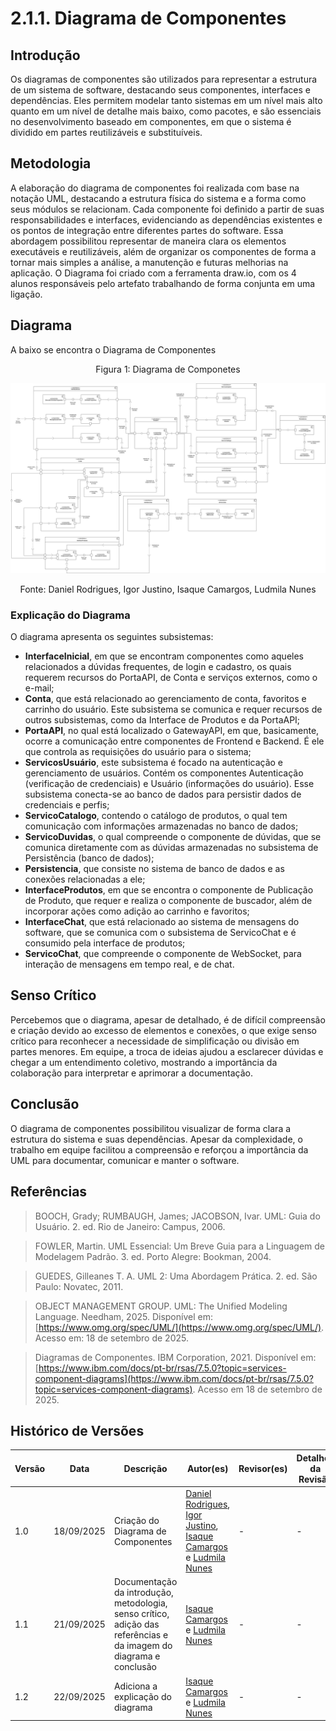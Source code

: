 # 2.1.1. Diagrama de Componentes

## Introdução

Os diagramas de componentes são utilizados para representar a estrutura de um sistema de software, destacando seus componentes, interfaces e dependências. Eles permitem modelar tanto sistemas em um nível mais alto quanto em um nível de detalhe mais baixo, como pacotes, e são essenciais no desenvolvimento baseado em componentes, em que o sistema é dividido em partes reutilizáveis e substituíveis.

## Metodologia 

A elaboração do diagrama de componentes foi realizada com base na notação UML, destacando a estrutura física do sistema e a forma como seus módulos se relacionam. Cada componente foi definido a partir de suas responsabilidades e interfaces, evidenciando as dependências existentes e os pontos de integração entre diferentes partes do software. Essa abordagem possibilitou representar de maneira clara os elementos executáveis e reutilizáveis, além de organizar os componentes de forma a tornar mais simples a análise, a manutenção e futuras melhorias na aplicação.
O Diagrama foi criado com a ferramenta draw.io, com os 4 alunos responsáveis pelo artefato trabalhando de forma conjunta em uma ligação. 


## Diagrama 

A baixo se encontra o Diagrama de Componentes 


<p align="center" style="font-size: 12;">
Figura 1: Diagrama de Componetes
</p>

![diagrama_de_componentes](/../Assets/componentes.png)

<p align="center" style="font-size: 12;">
Fonte: Daniel Rodrigues, Igor Justino, Isaque Camargos, Ludmila Nunes
</p>

### Explicação do Diagrama

O diagrama apresenta os seguintes subsistemas:
- **InterfaceInicial**, em que se encontram componentes como aqueles relacionados a dúvidas frequentes, de login e cadastro, os quais requerem recursos do PortaAPI, de Conta e serviços externos, como o e-mail;
- **Conta**, que está relacionado ao gerenciamento de conta, favoritos e carrinho do usuário. Este subsistema se comunica e requer recursos de outros subsistemas, como da Interface de Produtos e da PortaAPI;
- **PortaAPI**, no qual está localizado o GatewayAPI, em que, basicamente, ocorre a comunicação entre componentes de Frontend e Backend. É ele que controla as requisições do usuário para o sistema;
- **ServicosUsuário**, este subsistema é focado na autenticação e gerenciamento de usuários. Contém os componentes Autenticação (verificação de credenciais) e Usuário (informações do usuário). Esse subsistema conecta-se ao banco de dados para persistir dados de credenciais e perfis;
- **ServicoCatalogo**, contendo o catálogo de produtos, o qual tem comunicação com informações armazenadas no banco de dados;
- **ServicoDuvidas**, o qual compreende o componente de dúvidas, que se comunica diretamente com as dúvidas armazenadas no subsistema de Persistência (banco de dados);
- **Persistencia**, que consiste no sistema de banco de dados e as conexões relacionadas a ele;
- **InterfaceProdutos**, em que se encontra o componente de Publicação de Produto, que requer e realiza o componente de buscador, além de incorporar ações como adição ao carrinho e favoritos;
- **InterfaceChat**, que está relacionado ao sistema de mensagens do software, que se comunica com o subsistema de ServicoChat e é consumido pela interface de produtos;
- **ServicoChat**, que compreende o componente de WebSocket, para interação de mensagens em tempo real, e de chat.


## Senso Crítico

Percebemos que o diagrama, apesar de detalhado, é de difícil compreensão e criação devido ao excesso de elementos e conexões, o que exige senso crítico para reconhecer a necessidade de simplificação ou divisão em partes menores. Em equipe, a troca de ideias ajudou a esclarecer dúvidas e chegar a um entendimento coletivo, mostrando a importância da colaboração para interpretar e aprimorar a documentação.

## Conclusão 

O diagrama de componentes possibilitou visualizar de forma clara a estrutura do sistema e suas dependências. Apesar da complexidade, o trabalho em equipe facilitou a compreensão e reforçou a importância da UML para documentar, comunicar e manter o software.


## Referências

> BOOCH, Grady; RUMBAUGH, James; JACOBSON, Ivar. UML: Guia do Usuário. 2. ed. Rio de Janeiro: Campus, 2006.

> FOWLER, Martin. UML Essencial: Um Breve Guia para a Linguagem de Modelagem Padrão. 3. ed. Porto Alegre: Bookman, 2004.

> GUEDES, Gilleanes T. A. UML 2: Uma Abordagem Prática. 2. ed. São Paulo: Novatec, 2011.

> OBJECT MANAGEMENT GROUP. UML: The Unified Modeling Language. Needham, 2025. Disponível em: [https://www.omg.org/spec/UML/](https://www.omg.org/spec/UML/). Acesso em: 18 de setembro de 2025.

> Diagramas de Componentes. IBM Corporation, 2021. Disponível em: [https://www.ibm.com/docs/pt-br/rsas/7.5.0?topic=services-component-diagrams](https://www.ibm.com/docs/pt-br/rsas/7.5.0?topic=services-component-diagrams). Acesso em 18 de setembro de 2025.



## Histórico de Versões

| Versão | Data | Descrição | Autor(es) | Revisor(es) | Detalhes da Revisão |
| -- | -- | -- | -- | -- | -- |
| 1.0 | 18/09/2025 | Criação do Diagrama de Componentes |[Daniel Rodrigues](https://github.com/DanielRogs), [Igor Justino](https://github.com/IgorJustino), [Isaque Camargos](https://github.com/isaqzin) e [Ludmila Nunes](https://github.com/ludmilaaysha) | - | -|
| 1.1 | 21/09/2025 | Documentação da introdução, metodologia, senso crítico, adição das referências e da imagem do diagrama e conclusão | [Isaque Camargos](https://github.com/isaqzin) e [Ludmila Nunes](https://github.com/ludmilaaysha) | - | -|
| 1.2 | 22/09/2025 | Adiciona a explicação do diagrama | [Isaque Camargos](https://github.com/isaqzin) e [Ludmila Nunes](https://github.com/ludmilaaysha) | - | -|
